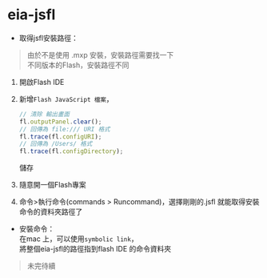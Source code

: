 eia-jsfl
========

* 取得jsfl安裝路徑：<br/>

> 由於不是使用 .mxp 安裝，安裝路徑需要找一下<br/>
> 不同版本的Flash，安裝路徑不同

1. 開啟Flash IDE<br/>
2. 新增`Flash JavaScript 檔案`，

	```Javascript
	// 清除 輸出畫面
	fl.outputPanel.clear();
	// 回傳為 file:/// URI 格式
	fl.trace(fl.configURI);
	// 回傳為 /Users/ 格式
	fl.trace(fl.configDirectory);
	```
	儲存<br/>
3. 隨意開一個Flash專案
4. 命令>執行命令(commands > Runcommand)，選擇剛剛的.jsfl
	就能取得安裝命令的資料夾路徑了

* 安裝命令：<br/>
	在mac 上，可以使用`symbolic link`，<br/>
	將整個eia-jsfl的路徑指到flash IDE 的命令資料夾

> 未完待續
